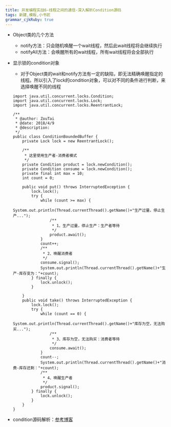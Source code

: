 ```yaml
---
title: 并发编程实战6-线程之间的通信-深入解析Condition源码
tags: 新建,模板,小书匠
grammar_cjkRuby: true
---
```


* Object类的几个方法
	* notify方法：只会随机唤醒一个wait线程，然后此wait线程将会继续执行 
	* notifyAll方法：会唤醒所有的wait线程，所有wait线程将会全部执行

* 显示锁的condition对象
	* 对于Object类的wait和notify方法有一定的缺陷，即无法精确唤醒指定的线程。所以引入了lock的condition对象，可以对不同的条件进行判断，来选择唤醒不同的线程
	``` stylus
	import java.util.concurrent.locks.Condition;
	import java.util.concurrent.locks.Lock;
	import java.util.concurrent.locks.ReentrantLock;
	
	/**
	 * @author: ZouTai
	 * @date: 2018/4/9
	 * @description:
	 */
	public class ConditionBoundedBuffer {
	    private Lock lock = new ReentrantLock();
	
	    /**
	     * 这里使用生产者-消费者模式
	     */
	    private Condition product = lock.newCondition();
	    private Condition consume = lock.newCondition();
	    private final int max = 10;
	    int count = 0;
	
	    public void put() throws InterruptedException {
	        lock.lock();
	        try {
	            while (count >= max) {
	                System.out.println(Thread.currentThread().getName()+"生产过量，停止生产...");
	                /**
	                 * 1、生产过量，停止生产：生产者等待
	                 */
	                product.await();
	            }
	            count++;
	            /**
	             * 2、唤醒消费者
	             */
	            consume.signal();
	            System.out.println(Thread.currentThread().getName()+"生产-库存变为："+count);
	        } finally {
	            lock.unlock();
	        }
	
	    }
	    public void take() throws InterruptedException {
	        lock.lock();
	        try {
	            while (count == 0) {
	                System.out.println(Thread.currentThread().getName()+"库存为空，无法购买...");
	                /**
	                 * 3、库存为空，无法购买：消费者等待
	                 */
	                consume.await();
	            }
	            count--;
	            System.out.println(Thread.currentThread().getName()+"消费-库存还剩："+count);
	            /**
	             * 4、唤醒生产者
	             */
	            product.signal();
	        } finally {
	            lock.unlock();
	        }
	    }
	}
	```
* condition源码解析：[参考博客][1]


  [1]: https://blog.csdn.net/u010412719/article/details/52089561
